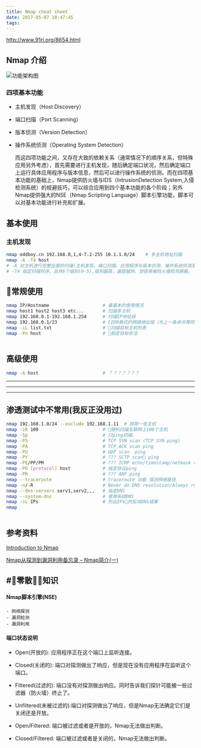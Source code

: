 ```yaml
---
title: Nmap cheat sheet
date: 2017-05-07 18:47:45
tags:
---
```

http://www.91ri.org/8654.html
## Nmap 介绍
![功能架构图](http://my.csdn.net/uploads/201206/26/1340719324_9785.JPG)

### 四项基本功能

- 主机发现（Host Discovery）

- 端口扫描（Port Scanning）

- 版本侦测（Version Detection）

- 操作系统侦测（Operating System Detection）

    而这四项功能之间，又存在大致的依赖关系（通常情况下的顺序关系，但特殊应用另外考虑），首先需要进行主机发现，随后确定端口状况，然后确定端口上运行具体应用程序与版本信息，然后可以进行操作系统的侦测。而在四项基本功能的基础上，Nmap提供防火墙与IDS（IntrusionDetection System,入侵检测系统）的规避技巧，可以综合应用到四个基本功能的各个阶段；另外Nmap提供强大的NSE（Nmap Scripting Language）脚本引擎功能，脚本可以对基本功能进行补充和扩展。

## 基本使用
### 主机发现


```bash
nmap oddboy.cn 192.168.0,1,4-7.2-255 10.1.1.0/24    # 多主机地址扫描
nmap -A -T4 host        
# -A 对主机进行完整全面的扫描(主机发现、端口扫描、应用程序与版本侦测、操作系统侦测及调用默认NSE脚本扫描)
# -T4 指定扫描时序，总共6个级别(0-5),级别越高，速度越快，但容易被防火墙检测屏蔽。

```




## 常规使用

```bash
nmap IP/Hostname                    # 最基本的使用情况
nmap host1 host2 host3 etc...       # 扫描多主机
nmap 192.168.0.1-192.168.1.254      # 扫描IP地址段
nmap 192.168.0.1/23                 # CIDR格式的网络地址段（与上一条命令等同）
nmap -iL list.txt                   # 扫描目标主机列表
nmap -Pn host                       # 假定目标存活



```
## 高级使用
```bash
nmap -A host                        # ？？？？？？？


```
---
---
---

## 渗透测试中不常用(我反正没用过)
```bash
nmap 192.168.1.0/24 --exclude 192.168.1.11  # 排除一些主机
nmap -iR 100                        # 随机扫描互联网上100个主机
nmap -Sp                            # 只ping扫描，
nmap -PS                            # TCP SYN scan (TCP SYN ping)
nmap -PA                            # TCP ACK scan ping
nmap -PU                            # UDP scan  ping
nmap -PY                            # ??? SCTP scan ping
nmap -PE/PP/PM                      # ??? ICMP echo/timestamp/netmask request discovery probes  什么鬼？
nmap -PO [protocol] host            # 指定协议ping
nmap -PR                            # ??? ARP ping 
nmap --traceroute                   # traceroute 功能 探测网络路径
nmap -n/-R                          # Never do DNS resolution/Always resolve [default: sometimes]
nmap --dns-servers serv1,serv2,,,   # 指定DNS
nmap --system-dns                   # 使用系统DNS
nmap -sL IPs                        # 列出IPs的反向DNS结果
nmap 



```
## 参考资料
[Introduction to Nmap](http://resources.infosecinstitute.com/nmap-cheat-sheet/)

[Nmap从探测到漏洞利用备忘录 – Nmap简介(一)](http://www.freebuf.com/articles/network/32302.html)

## #零散知识

#### Nmap脚本引擎(NSE)
    - 网络探测
    - 漏洞检测
    - 漏洞利用

#### 端口状态说明
- Open(开放的): 应用程序正在这个端口上监听连接。

- Closed(关闭的): 端口对探测做出了响应，但是现在没有应用程序在监听这个端口。

- Filtered(过滤的): 端口没有对探测做出响应。同时告诉我们探针可能被一些过滤器（防火墙）终止了。

- Unfiltered(未被过滤的):端口对探测做出了响应，但是Nmap无法确定它们是关闭还是开放。

- Open/Filtered: 端口被过滤或者是开放的，Nmap无法做出判断。

- Closed/Filtered: 端口被过滤或者是关闭的，Nmap无法做出判断。